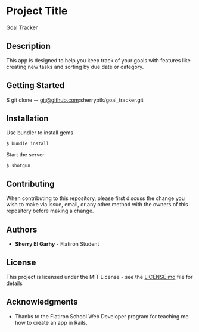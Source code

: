 # Project Title

Goal Tracker

## Description
This app is designed to help you keep track of your goals with features like creating new tasks and sorting by due date or category.

## Getting Started
$ git clone -- git@github.com:sherryptk/goal_tracker.git

## Installation
Use bundler to install gems

```
$ bundle install
```
Start the server

```
$ shotgun
```

## Contributing

When contributing to this repository, please first discuss the change you wish to make via issue, email, or any other method with the owners of this repository before making a change.

## Authors

* **Sherry El Garhy** - Flatiron Student

## License

This project is licensed under the MIT License - see the [LICENSE.md](LICENSE.md) file for details

## Acknowledgments
* Thanks to the Flatiron School Web Developer program for teaching me how to create an app in Rails.
